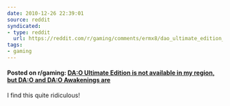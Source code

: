 ```yaml
---
date: 2010-12-26 22:39:01
source: reddit
syndicated:
- type: reddit
  url: https://reddit.com/r/gaming/comments/ermx8/dao_ultimate_edition_is_not_available_in_my/
tags:
- gaming
---
```


#### Posted on r/gaming: [DA:O Ultimate Edition is not available in my region, but DA:O and DA:O Awakenings are](https://reddit.com/r/gaming/comments/ermx8/dao_ultimate_edition_is_not_available_in_my/)

I find this quite ridiculous!